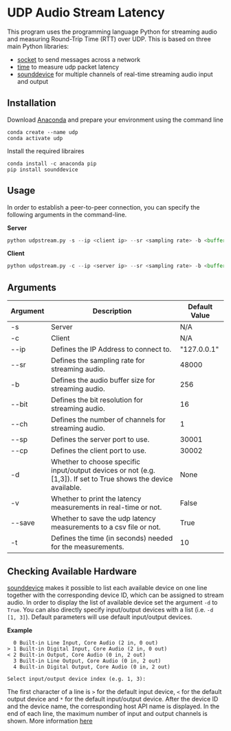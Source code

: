 # UDP Audio Stream Latency

This program uses the programming language Python for streaming audio and measuring Round-Trip Time (RTT) over UDP. This is based on three main Python libraries: 

- [socket](https://docs.python.org/3/library/socket.html#module-socket) to send messages across a network 
- [time](https://docs.python.org/3/library/time.html) to measure udp packet latency 
- [sounddevice](https://pypi.org/project/sounddevice/) for multiple channels of real-time streaming audio input and output

## Installation

Download [Anaconda](https://www.anaconda.com/products/distribution) and prepare your environment using the command line

```
conda create --name udp
conda activate udp
```
Install the required libraires

```
conda install -c anaconda pip
pip install sounddevice
``` 

## Usage

In order to establish a peer-to-peer connection, you can specify the following arguments in the command-line. 

**Server**
```python
python udpstream.py -s --ip <client ip> --sr <sampling rate> -b <buffer size> --bit <bit resolution> --ch <channels> --sp <server port> --cp <client port> -d <bool or list> -v <bool>
```
**Client**
```python
python udpstream.py -c --ip <server ip> --sr <sampling rate> -b <buffer size> --bit <bit resolution> --ch <channels> --sp <server port> --cp <client port> -d <bool or list> -v <bool> --save <save csv> -t <running time>
```

## Arguments

| Argument | Description                                                                                                     | Default Value |
|----------|-----------------------------------------------------------------------------------------------------------------|---------------|
| -s       | Server                                                                                                          | N/A           |
| -c       | Client                                                                                                          | N/A           |
| --ip     | Defines the IP Address to connect to.                                                                           | "127.0.0.1"   |
| --sr     | Defines the sampling rate for streaming audio.                                                                  | 48000         |
| -b       | Defines the audio buffer size for streaming audio.                                                              | 256           |
| --bit    | Defines the bit resolution for streaming audio.                                                                 | 16            |
| --ch     | Defines the number of channels for streaming audio.                                                             | 1             |
| --sp     | Defines the server port to use.                                                                                 | 30001         |
| --cp     | Defines the client port to use.                                                                                 | 30002         |
| -d       | Whether to choose specific input/output devices or not (e.g. [1,3]). If set to True shows the device available. | None          |
| -v       | Whether to print the latency measurements in real-time or not.                                                  | False         |
| --save   | Whether to save the udp latency measurements to a csv file or not.                                              | True          |
| -t       | Defines the time (in seconds) needed for the measurements.                                                      | 10            |

## Checking Available Hardware

[sounddevice](https://pypi.org/project/sounddevice/) makes it possible to list each available device on one line together with the corresponding device ID, which can be assigned to stream audio. In order to display the list of available device set the argument `-d` to `True`. You can also directly specify input/output devices with a list (i.e. `-d [1, 3]`). Default parameters will use default input/output devices.

**Example**
```
  0 Built-in Line Input, Core Audio (2 in, 0 out)
> 1 Built-in Digital Input, Core Audio (2 in, 0 out)
< 2 Built-in Output, Core Audio (0 in, 2 out)
  3 Built-in Line Output, Core Audio (0 in, 2 out)
  4 Built-in Digital Output, Core Audio (0 in, 2 out)

Select input/output device index (e.g. 1, 3):
```
The first character of a line is `>` for the default input device, `<` for the default output device and `*` for the default input/output device. After the device ID and the device name, the corresponding host API name is displayed. In the end of each line, the maximum number of input and output channels is shown. More information [here](https://python-sounddevice.readthedocs.io/en/0.3.15/api/checking-hardware.html#sounddevice.query_devices)


